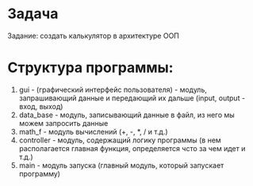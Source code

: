 # Задача
Задание: создать калькулятор в архитектуре ООП

# Структура программы:

1. gui - (графический интерфейс пользователя) - модуль, запрашивающий данные и передающий их дальше (input, output - вход, выход)
2. data_base  - модуль, записывающий данные в файл, из него мы можем запросить данные
3. math_f - модуль вычислений (+, -, *, / и т.д.)
4. controller - модуль, содержащий логику программы (в нем располагается главная функция, определяется чсто за чем идет и т.д.)
5. main - модуль запуска (главный модуль, который запускает программу)